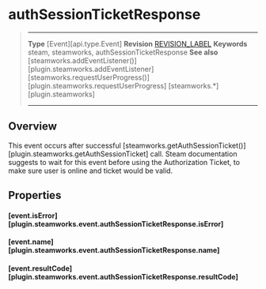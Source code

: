 # authSessionTicketResponse

> --------------------- ------------------------------------------------------------------------------------------
> __Type__              [Event][api.type.Event]
> __Revision__          [REVISION_LABEL](REVISION_URL)
> __Keywords__          steam, steamworks, authSessionTicketResponse
> __See also__          [steamworks.addEventListener()][plugin.steamworks.addEventListener]
>                       [steamworks.requestUserProgress()][plugin.steamworks.requestUserProgress]
>                       [steamworks.*][plugin.steamworks]
> --------------------- ------------------------------------------------------------------------------------------

## Overview

This event occurs after successful [steamworks.getAuthSessionTicket()][plugin.steamworks.getAuthSessionTicket] call. Steam documentation suggests to wait for this event before using the Authorization Ticket, to make sure user is online and ticket would be valid.


## Properties

#### [event.isError][plugin.steamworks.event.authSessionTicketResponse.isError]

#### [event.name][plugin.steamworks.event.authSessionTicketResponse.name]

#### [event.resultCode][plugin.steamworks.event.authSessionTicketResponse.resultCode]

